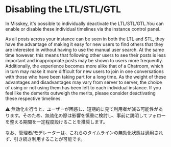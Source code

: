 # Disabling the LTL/STL/GTL
In Misskey, it's possible to individually deactivate the LTL/STL/GTL.You can enable or disable these individual timelines via the instance control panel.

As all posts across your instance can be seen in both the LTL and STL, they have the advantage of making it easy for new users to find others that they are interested in without having to use the manual user search. At the same time however, this means that following other users to see their posts is less important and inappropriate posts may be shown to users more frequently. Additionally, the experience becomes more alike that of a Chatroom, which in turn may make it more difficult for new users to join in one conversations with those who have been taking part for a long time. As the weight of these advantages and disadvantages may vary from server to server, the choice of using or not using them has been left to each individual instance. If you feel like the demerits outweigh the merits, please consider deactivating these respective timelines.

<div class="warn">⚠️ 無効化を行うと、ユーザーが困惑し、短期的に見て利用者が減る可能性があります。そのため、無効化の際は影響を慎重に検討し、事前に説明してフォローを整える期間を一定程度設けることを推奨します。</div>

なお、管理者/モデレーターは、これらのタイムラインの無効化状態は適用されず、引き続き利用することが可能です。
